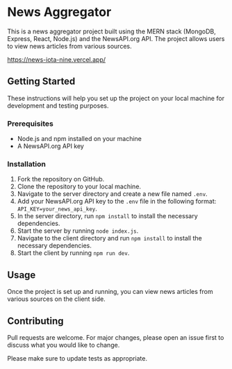 # News Aggregator

This is a news aggregator project built using the MERN stack (MongoDB, Express, React, Node.js) and the NewsAPI.org API. The project allows users to view news articles from various sources.

https://news-iota-nine.vercel.app/

## Getting Started

These instructions will help you set up the project on your local machine for development and testing purposes.

### Prerequisites

- Node.js and npm installed on your machine
- A NewsAPI.org API key

### Installation

1. Fork the repository on GitHub.
2. Clone the repository to your local machine.
3. Navigate to the server directory and create a new file named `.env`.
4. Add your NewsAPI.org API key to the `.env` file in the following format: `API_KEY=your_news_api_key`.
5. In the server directory, run `npm install` to install the necessary dependencies.
6. Start the server by running `node index.js`.
7. Navigate to the client directory and run `npm install` to install the necessary dependencies.
8. Start the client by running `npm run dev`.

## Usage

Once the project is set up and running, you can view news articles from various sources on the client side.

## Contributing

Pull requests are welcome. For major changes, please open an issue first to discuss what you would like to change.

Please make sure to update tests as appropriate.
